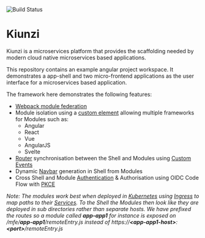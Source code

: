 ![Build Status](https://github.com/github/docs/actions/workflows/kiunzi.yml/badge.svg)

# Kiunzi

<!-- [![Build Status](https://github.com/jamarsto/Angular_Workspace/actions/workflows/workflow_file/badge.svg)](https://github.com/jamarsto/Angular_Workspace/actions/workflows/workflow_file/badge.svg) -->

Kiunzi is a microservices platform that provides the scaffolding needed by modern cloud native microservices based applications.

This repository contains an example angular project workspace.  It demonstrates a app-shell and two micro-frontend applications as the user interface for a microservices based application.

The framework here demonstrates the following features:
- [Webpack module federation](https://webpack.js.org/concepts/module-federation/)
- Module isolation using a [custom element](https://angular.io/guide/elements) allowing multiple frameworks for Modules such as:
  - Angular
  - React
  - Vue
  - AngularJS
  - Svelte
- [Router](https://angular.io/guide/router) synchronisation between the Shell and Modules using [Custom Events](https://developer.mozilla.org/en-US/docs/Web/API/CustomEvent/CustomEvent)
- Dynamic [Navbar](https://getbootstrap.com/docs/5.0/components/navbar/) generation in Shell from Modules
- Cross Shell and Module [Authentication](https://www.npmjs.com/package/angular-auth-oidc-client) & Authorisation using OIDC Code Flow with [PKCE](https://oauth.net/2/pkce/)

*Note: The modules work best when deployed in [Kubernetes](https://kubernetes.io/) using [Ingress](https://kubernetes.io/docs/concepts/services-networking/ingress/) to map paths to their [Services](https://kubernetes.io/docs/concepts/services-networking/service/).  To the Shell the Modules then look like they are deployed in sub directories rather than separate hosts.  We have prefixed the routes so a module called **app-app1** for instance is exposed on /mfe/**app-app1**/remoteEntry.js instead of https://**&lt;app-app1-host&gt;**:**&lt;port&gt;**/remoteEntry.js*
